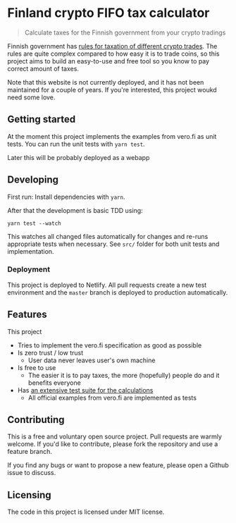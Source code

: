 # Finland crypto FIFO tax calculator
> Calculate taxes for the Finnish government from your crypto tradings

Finnish government has [rules for taxation of different crypto
trades](https://www.vero.fi/en/detailed-guidance/guidance/48411/taxation-of-virtual-currencies3/).
The rules are quite complex compared to how easy it is to trade coins, so this
project aims to build an easy-to-use and free tool so you know to pay correct
amount of taxes.

Note that this website is not currently deployed, and it has not been maintained for a couple of years. If you're interested, this project woukd need some love.

## Getting started

At the moment this project implements the examples from vero.fi as unit tests.
You can run the unit tests with `yarn test`.

Later this will be probably deployed as a webapp

## Developing

First run: Install dependencies with `yarn`.

After that the development is basic TDD using:

```
yarn test --watch
```

This watches all changed files automatically for changes and re-runs appropriate
tests when necessary. See `src/` folder for both unit tests and implementation.

### Deployment

This project is deployed to Netlify. All pull requests create a new test
environment and the `master` branch is deployed to production automatically.

## Features

This project
* Tries to implement the vero.fi specification as good as possible
* Is zero trust / low trust
  * User data never leaves user's own machine
* Is free to use
  * The easier it is to pay taxes, the more (hopefully) people do and it
    benefits everyone
* Has [an extensive test suite for the calculations](./ledger/src/)
  * All official examples from vero.fi are implemented as tests

## Contributing

This is a free and voluntary open source project. Pull requests are warmly
welcome. If you'd like to contribute, please fork the repository and use a
feature branch.

If you find any bugs or want to propose a new feature, please open a Github
issue to discuss.

## Licensing

The code in this project is licensed under MIT license.
